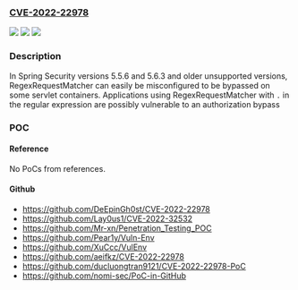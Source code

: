### [CVE-2022-22978](https://cve.mitre.org/cgi-bin/cvename.cgi?name=CVE-2022-22978)
![](https://img.shields.io/static/v1?label=Product&message=Spring%20%20Security&color=blue)
![](https://img.shields.io/static/v1?label=Version&message=n%2Fa&color=blue)
![](https://img.shields.io/static/v1?label=Vulnerability&message=CWE-285%3A%20Improper%20Authorization&color=brighgreen)

### Description

In Spring Security versions 5.5.6 and 5.6.3 and older unsupported versions, RegexRequestMatcher can easily be misconfigured to be bypassed on some servlet containers. Applications using RegexRequestMatcher with `.` in the regular expression are possibly vulnerable to an authorization bypass

### POC

#### Reference
No PoCs from references.

#### Github
- https://github.com/DeEpinGh0st/CVE-2022-22978
- https://github.com/Lay0us1/CVE-2022-32532
- https://github.com/Mr-xn/Penetration_Testing_POC
- https://github.com/Pear1y/Vuln-Env
- https://github.com/XuCcc/VulEnv
- https://github.com/aeifkz/CVE-2022-22978
- https://github.com/ducluongtran9121/CVE-2022-22978-PoC
- https://github.com/nomi-sec/PoC-in-GitHub

